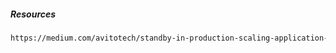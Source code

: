 ##### Resources
```html
https://medium.com/avitotech/standby-in-production-scaling-application-in-second-largest-classified-site-in-the-world-97a79a1929de
```
